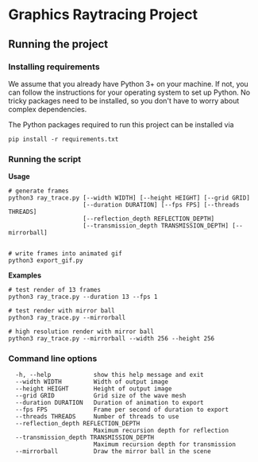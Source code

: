 # Graphics Raytracing Project

## Running the project

### Installing requirements

We assume that you already have Python 3+ on your machine. If not, you can follow the instructions for your operating system to set up Python. No tricky packages need to be installed, so you don't have to worry about complex dependencies.

The Python packages required to run this project can be installed via

```shell
pip install -r requirements.txt
```

### Running the script

**Usage**

```shell
# generate frames
python3 ray_trace.py [--width WIDTH] [--height HEIGHT] [--grid GRID]
                     [--duration DURATION] [--fps FPS] [--threads THREADS]
                     [--reflection_depth REFLECTION_DEPTH]
                     [--transmission_depth TRANSMISSION_DEPTH] [--mirrorball]


# write frames into animated gif
python3 export_gif.py
```

**Examples**

```shell
# test render of 13 frames
python3 ray_trace.py --duration 13 --fps 1

# test render with mirror ball
python3 ray_trace.py --mirrorball

# high resolution render with mirror ball
python3 ray_trace.py --mirrorball --width 256 --height 256
```

### Command line options

```
  -h, --help            show this help message and exit
  --width WIDTH         Width of output image
  --height HEIGHT       Height of output image
  --grid GRID           Grid size of the wave mesh
  --duration DURATION   Duration of animation to export
  --fps FPS             Frame per second of duration to export
  --threads THREADS     Number of threads to use
  --reflection_depth REFLECTION_DEPTH
                        Maximum recursion depth for reflection
  --transmission_depth TRANSMISSION_DEPTH
                        Maximum recursion depth for transmission
  --mirrorball          Draw the mirror ball in the scene
```

